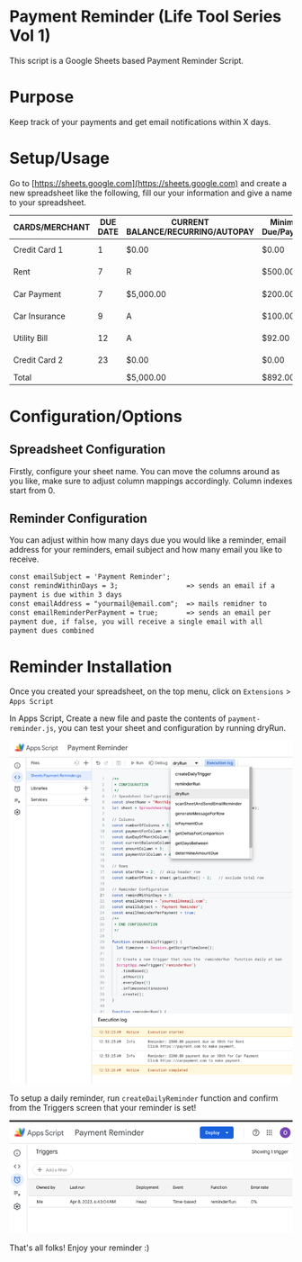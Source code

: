 # Payment Reminder (Life Tool Series Vol 1)

This script is a Google Sheets based Payment Reminder Script. 

# Purpose

Keep track of your payments and get email notifications within X days.

# Setup/Usage

Go to [https://sheets.google.com](https://sheets.google.com) and create a new spreadsheet like the following, fill our your information and give a name to your spreadsheet.

| CARDS/MERCHANT | DUE DATE | CURRENT BALANCE/RECURRING/AUTOPAY | Minimum Due/Payment | Payment URL                                                                        |
| -------------- | -------- | --------------------------------- | ------------------- | ---------------------------------------------------------------------------------- |
| Credit Card 1  | 1        | $0.00                             | $0.00               | [https://www.yourbank.com](https://www.yourbank.com/)                              |
| Rent           | 7        | R                                 | $500.00             | [https://payrent.com](https://payrent.com/)                                        |
| Car Payment    | 7        | $5,000.00                         | $200.00             | [https://carpayment.com](https://carpayment.com/)                                  |
| Car Insurance  | 9        | A                                 | $100.00             | [https://carinsurance.com](https://carinsurance.com/)                              |
| Utility Bill   | 12       | A                                 | $92.00              | [https://www.xfinity.com/](https://www.xfinity.com/)                               |
| Credit Card 2  | 23       | $0.00                             | $0.00               | [https://bankcard.com](https://bankcard.com) |
| Total          |          | $5,000.00                         | $892.00             |

# Configuration/Options

## Spreadsheet Configuration 

Firstly, configure your sheet name. 
You can move the columns around as you like, make sure to adjust column mappings accordingly. 
Column indexes start from 0. 

## Reminder Configuration

You can adjust within how many days due you would like a reminder, email address for your reminders, email subject and how many email you like to receive. 

```
const emailSubject = 'Payment Reminder';
const remindWithinDays = 3;                 => sends an email if a payment is due within 3 days
const emailAddress = "yourmail@email.com";  => mails remidner to
const emailReminderPerPayment = true;       => sends an email per payment due, if false, you will receive a single email with all payment dues combined
```

# Reminder Installation

Once you created your spreadsheet, on the top menu, click on `Extensions` > `Apps Script`

In Apps Script, Create a new file and paste the contents of `payment-reminder.js`, you can test your sheet and configuration by running dryRun. 

![Screenshot](screenshot.png)

To setup a daily reminder, run `createDailyReminder` function and confirm from the Triggers screen that your reminder is set!

![Screenshot](screenshot2.png)


That's all folks! Enjoy your reminder :) 

